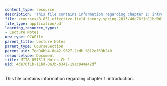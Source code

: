 ```yaml
---
content_type: resource
description: 'This file contains information regarding chapter 1: introduction.'
file: /courses/8-851-effective-field-theory-spring-2013/4de76f1b11bd063bb34119ac948e42df_MIT8_851S13_Introduction.pdf
file_type: application/pdf
learning_resource_types:
- Lecture Notes
ocw_type: OCWFile
parent_title: Lecture Notes
parent_type: CourseSection
parent_uid: 7ed94bb4-6e42-9627-2cdb-f812ef69b240
resourcetype: Document
title: MIT8_851S13_Notes_Ch 1
uid: 4de76f1b-11bd-063b-b341-19ac948e42df
---
```

This file contains information regarding chapter 1: introduction.

